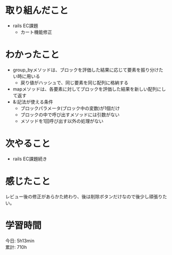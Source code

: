 # 取り組んだこと       
- rails EC課題
  - カート機能修正
# わかったこと  
- group_byメソッドは、ブロックを評価した結果に応じて要素を振り分けたい時に用いる
    - 戻り値がハッシュで、同じ要素を同じ配列に格納する
- mapメソッドは、各要素に対してブロックを評価した結果を新しい配列にして返す
- &:記法が使える条件
    - ブロックパラメータ(ブロック中の変数)が1個だけ
    - ブロックの中で呼び出すメソッドには引数がない
    - メソッドを1回呼び出す以外の処理がない
# 次やること  
- rails EC課題続き
# 感じたこと  
レビュー後の修正があらかた終わり、後は削除ボタンだけなので後少し頑張りたい。  
# 学習時間  
今日: 5h13min                  
累計: 710h                      
